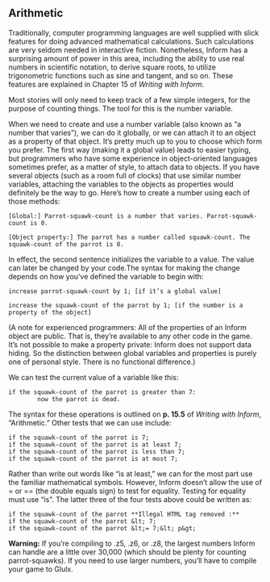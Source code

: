 ## Arithmetic

Traditionally, computer programming languages are well supplied with slick features for doing advanced mathematical calculations. Such calculations are very seldom needed in interactive fiction. Nonetheless, Inform has a surprising amount of power in this area, including the ability to use real numbers in scientific notation, to derive square roots, to utilize trigonometric functions such as sine and tangent, and so on. These features are explained in Chapter 15 of _Writing with Inform._

Most stories will only need to keep track of a few simple integers, for the purpose of counting things. The tool for this is the number variable.

When we need to create and use a number variable (also known as “a number that varies”), we can do it globally, or we can attach it to an object as a property of that object. It’s pretty much up to you to choose which form you prefer. The first way (making it a global value) leads to easier typing, but programmers who have some experience in object-oriented languages sometimes prefer, as a matter of style, to attach data to objects. If you have several objects (such as a room full of clocks) that use similar number variables, attaching the variables to the objects as properties would definitely be the way to go. Here’s how to create a number using each of those methods:

```inform7
[Global:] Parrot-squawk-count is a number that varies. Parrot-squawk-count is 0.

[Object property:] The parrot has a number called squawk-count. The squawk-count of the parrot is 0.
```

In effect, the second sentence initializes the variable to a value. The value can later be changed by your code.The syntax for making the change depends on how you’ve defined the variable to begin with:

```inform7
increase parrot-squawk-count by 1; [if it’s a global value]

increase the squawk-count of the parrot by 1; [if the number is a property of the object]
```

(A note for experienced programmers: All of the properties of an Inform object are public. That is, they’re available to any other code in the game. It’s not possible to make a property private: Inform does not support data hiding. So the distinction between global variables and properties is purely one of personal style. There is no functional difference.)

We can test the current value of a variable like this:

```inform7
if the squawk-count of the parrot is greater than 7:
        now the parrot is dead.
```

The syntax for these operations is outlined on **p. 15.5** of _Writing with Inform_, “Arithmetic.” Other tests that we can use include:

```inform7
if the squawk-count of the parrot is 7;
if the squawk-count of the parrot is at least 7;
if the squawk-count of the parrot is less than 7;
if the squawk-count of the parrot is at most 7;
```

Rather than write out words like “is at least,” we can for the most part use the familiar mathematical symbols. However, Inform doesn’t allow the use of = or == (the double equals sign) to test for equality. Testing for equality must use “is”. The latter three of the four tests above could be written as:

```inform7
if the squawk-count of the parrot **Illegal HTML tag removed :**
if the squawk-count of the parrot &lt; 7;
if the squawk-count of the parrot &lt;= 7;&lt; p&gt;
```

**Warning:** If you’re compiling to .z5, .z6, or .z8, the largest numbers Inform can handle are a little over 30,000 (which should be plenty for counting parrot-squawks). If you need to use larger numbers, you’ll have to compile your game to Glulx.
